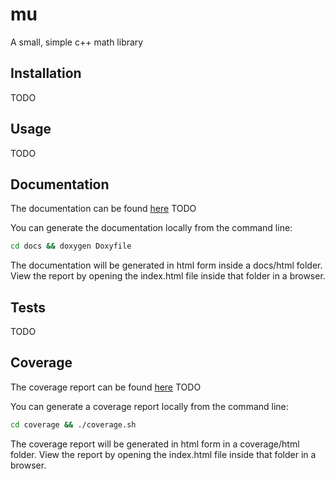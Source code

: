 # mu

A small, simple c++ math library

## Installation

TODO

## Usage

TODO

## Documentation

The documentation can be found [here](https://github.com) TODO

You can generate the documentation locally from the command line:

```cmd
cd docs && doxygen Doxyfile
```

The documentation will be generated in html form inside a  docs/html folder. View the report by opening the index.html file inside that folder in a browser.

## Tests

TODO

## Coverage

The coverage report can be found [here](https://github.com) TODO

You can generate a coverage report locally from the command line:

```cmd
cd coverage && ./coverage.sh
```

The coverage report will be generated in html form in a coverage/html folder. View the report by opening the index.html file inside that folder in a browser.
